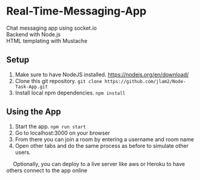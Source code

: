 # Real-Time-Messaging-App
Chat messaging app using socket.io  
Backend with Node.js  
HTML templating with Mustache

## Setup
1. Make sure to have NodeJS installed. https://nodejs.org/en/download/
2. Clone this git repository. `git clone https://github.com/jlam2/Node-Task-App.git`
3. Install local npm dependencies. `npm install`

## Using the App
1. Start the app. `npm run start`
2. Go to localhost:3000 on your browser  
3. From there you can join a room by entering a username and room name
4. Open other tabs and do the same process as before to simulate other users.  

&emsp; Optionally, you can deploy to a live server like aws or Heroku to have others connect to the app online
